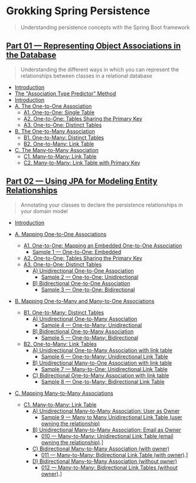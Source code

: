 # Grokking Spring Persistence

> Understanding persistence concepts with the Spring Boot framework

## [Part 01 &mdash; Representing Object Associations in the Database](01-representing-object-associations-in-the-db/) 
> Understanding the different ways in which you can represent the relationships between classes in a relational database
+ [Introduction](01-representing-object-associations-in-the-db/README.md#introduction)
+ [The "Association Type Predictor" Method](01-representing-object-associations-in-the-db/README.md#the-association-type-predictor-method)
+ [Introduction](01-representing-object-associations-in-the-db/README.md#introduction)
+ [A. The One-to-One Association](01-representing-object-associations-in-the-db/README.md#a-the-one-to-one-association)
  + [A1. One-to-One: Single Table](01-representing-object-associations-in-the-db/README.md#a1-one-to-one-single-table)
  + [A2. One-to-One: Tables Sharing the Primary Key](01-representing-object-associations-in-the-db/README.md#a2-one-to-one-tables-sharing-the-primary-key)
  + [A3. One-to-One: Distinct Tables](01-representing-object-associations-in-the-db/README.md#a3-one-to-one-distinct-tables)        
+ [B. The One-to-Many Association](01-representing-object-associations-in-the-db/README.md#b-the-one-to-many-and-many-to-one-association)
  + [B1. One-to-Many: Distinct Tables](01-representing-object-associations-in-the-db/README.md#b1-one-to-many-distinct-tables)
  + [B2. One-to-Many: Link Table](01-representing-object-associations-in-the-db/README.md#b2-one-to-many-link-table)    
+ [C. The Many-to-Many Association](01-representing-object-associations-in-the-db/README.md#c-the-many-to-many-association)
  + [C1. Many-to-Many: Link Table](01-representing-object-associations-in-the-db/README.md#c1-many-to-many-link-table)
  + [C2. Many-to-Many: Link Table with Primary Key](01-representing-object-associations-in-the-db/README.md#c2-many-to-many-link-table-with-primary-key)
  
## [Part 02 &mdash; Using JPA for Modeling Entity Relationships](02-using-jpa-for-modeling-entity-relationships/) 
> Annotating your classes to declare the persistence relationships in your domain model 

+ [Introduction](02-using-jpa-for-modeling-entity-relationships/README.md#introduction)
+ [A. Mapping One-to-One Associations](02-using-jpa-for-modeling-entity-relationships/README.md#a-mapping-one-to-one-associations)
  + [A1. One-to-One: Mapping an Embedded One-to-One Association](02-using-jpa-for-modeling-entity-relationships/README.md#a1-one-to-one-mapping-an-embedded-one-to-one-association)
    + [Sample 1 &mdash; One-to-One: Embedded](02-using-jpa-for-modeling-entity-relationships/001-one-to-one-embedded)
  + [A2. One-to-One: Tables Sharing the Primary Key](02-using-jpa-for-modeling-entity-relationships/README.md#a2-one-to-one-tables-sharing-the-primary-key)
  + [A3. One-to-One: Distinct Tables](02-using-jpa-for-modeling-entity-relationships/README.md#a3-one-to-one-distinct-tables) 
    + [A) Unidirectional One-to-One Association](02-using-jpa-for-modeling-entity-relationships/README.md#a-unidirectional-one-to-one-association)
      + [Sample 2 &mdash; One-to-One: Unidirectional](02-using-jpa-for-modeling-entity-relationships/002-one-to-one-unidirectional)
    + [B) Bidirectional One-to-One Association](02-using-jpa-for-modeling-entity-relationships/README.md#b-bidirectional-one-to-one-association)
      + [Sample 3 &mdash; One-to-One: Bidirectional](02-using-jpa-for-modeling-entity-relationships/003-one-to-one-bidirectional)
+ [B. Mapping One-to-Many and Many-to-One Associations](02-using-jpa-for-modeling-entity-relationships/README.md#b-mapping-one-to-many-and-many-to-one-associations)
  + [B1. One-to-Many: Distinct Tables](02-using-jpa-for-modeling-entity-relationships/README.md#b1-one-to-many-distinct-tables)
    + [A) Unidirectional One-to-Many Association](02-using-jpa-for-modeling-entity-relationships/README.md#a-unidirectional-one-to-many-association)
      + [Sample 4 &mdash; One-to-Many: Unidirectional](02-using-jpa-for-modeling-entity-relationships/004-one-to-many-unidirectional)      
    + [B) Bidirectional One-to-Many Association](02-using-jpa-for-modeling-entity-relationships/README.md#b-bidirectional-one-to-many-association)
      + [Sample 5 &mdash; One-to-Many: Bidirectional](02-using-jpa-for-modeling-entity-relationships/005-one-to-many-bidirectional)
  + [B2. One-to-Many: Link Tables](02-using-jpa-for-modeling-entity-relationships/README.md#b2-one-to-many-link-tables)
    + [A) Unidirectional One-to-Many Association with link table](02-using-jpa-for-modeling-entity-relationships/README.md#a-unidirectional-one-to-many-association-with-link-table)
      + [Sample 6 &mdash; One-to-Many: Unidirectional Link Table](02-using-jpa-for-modeling-entity-relationships/006-one-to-many-unidirectional-link-table)
    + [B) Unidirectional Many-to-One Association with link table](02-using-jpa-for-modeling-entity-relationships/README.md#b-unidirectional-many-to-one-association-with-link-table)
      + [Sample 7 &mdash; Many-to-One: Unidirectional Link Table](02-using-jpa-for-modeling-entity-relationships/007-many-to-one-unidirectional-link-table)  
    + [C) Bidirectional One-to-Many Association with link table](02-using-jpa-for-modeling-entity-relationships/README.md#c-bidirectional-one-to-many-association-with-link-table)
      + [Sample 8 &mdash; One-to-Many: Bidirectional Link Table](02-using-jpa-for-modeling-entity-relationships/008-one-to-many-bidirectional-link-table)

+ [C. Mapping Many-to-Many Associations](02-using-jpa-for-modeling-entity-relationships/README.md#c-mapping-many-to-many-associations)
  + [C1. Many-to-Many: Link Table](02-using-jpa-for-modeling-entity-relationships/README.md#c1-many-to-many-link-table)
    + [A) Unidirectional Many-to-Many Association: User as Owner](02-using-jpa-for-modeling-entity-relationships/README.md#a-unidirectional-many-to-many-association-user-as-owner)
      + [Sample 9 &mdash; Many to Many Unidirectional Link Table (user owning the relationship)](02-using-jpa-for-modeling-entity-relationships/009-many-to-many-unidirectional-link-table-user-owns)
    + [B) Unidirectional Many-to-Many Association: Email as Owner](02-using-jpa-for-modeling-entity-relationships/README.md#b-unidirectional-many-to-many-association-email-as-owner)
      + [010 &mdash; Many-to-Many: Unidirectional Link Table (email owning the relationship)](02-using-jpa-for-modeling-entity-relationships/010-many-to-many-unidirectional-link-table-email-owns/).]
    + [C) Bidirectional Many-to-Many Association (with owner)](02-using-jpa-for-modeling-entity-relationships/README.md#c-bidirectional-many-to-many-association-with-owner)
      + [011 &mdash; Many-to-Many: Bidirectional Link Table (with owner)](02-using-jpa-for-modeling-entity-relationships/011-many-to-many-bidirectional-link-table-with-owner/).]
    + [D) Bidirectional Many-to-Many Association (without owner)](02-using-jpa-for-modeling-entity-relationships/README.md#d-bidirectional-many-to-many-association-without-owner)
      + [012 &mdash; Many-to-Many: Bidirectional Link Tables (without owner)](02-using-jpa-for-modeling-entity-relationships/012-many-to-many-bidirectional-link-tables-without-owner/).]
